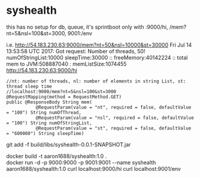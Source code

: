 # syshealth
this has no setup for db, queue, it's sprintboot only with :9000/hi, /mem?nt=5&amp;nsl=100&amp;st=3000, 9001:/env

i.e.
http://54.183.230.63:9000/mem?nt=50&nsl=10000&st=30000
Fri Jul 14 13:53:58 UTC 2017: Got request: Number of threads, 50! numOfStringList:10000 sleepTime:30000 :: freeMemory:40142224 :: total mem to JVM:508887040 : memListSize:1074455
http://54.183.230.63:9000/hi

	//nt: number of threads, nl: number of elements in string List, st: thread sleep time
	//localhost:9000/mem?nt=5&nsl=100&st=3000
	@RequestMapping(method = RequestMethod.GET)
	public @ResponseBody String mem(
		       @RequestParam(value = "nt", required = false, defaultValue = "100") String numOfThread,
		       @RequestParam(value = "nsl", required = false, defaultValue = "100") String numOfStringList,
		       @RequestParam(value = "st", required = false, defaultValue = "600000") String sleepTime)
		       
git add -f build/libs/syshealth-0.0.1-SNAPSHOT.jar

docker build -t aaron1688/syshealth:1.0 .		       
docker run -d -p 9000:9000 -p 9001:9001 --name syshealth aaron1688/syshealth:1.0
curl localhost:9000/hi
curl localhost:9001/env